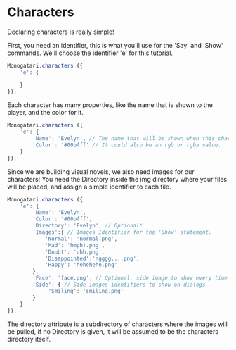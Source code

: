 # Characters

Declaring characters is really simple!

First, you need an identifier, this is what you'll use for the 'Say' and 'Show' commands. We'll choose the identifier 'e' for this tutorial.

```javascript
Monogatari.characters ({
    'e': {

    }
});
```

Each character has many properties, like the name that is shown to the player, and the color for it.

```javascript
Monogatari.characters ({
    'e': {
        'Name': 'Evelyn', // The name that will be shown when this character speaks.
        'Color': '#00bfff' // It could also be an rgb or rgba value.
    }
});
```

Since we are building visual novels, we also need images for our characters! You need the Directory inside the img directory where your files will be placed, and assign a simple identifier to each file.

```javascript
Monogatari.characters ({
    'e': {
        'Name': 'Evelyn',
        'Color': '#00bfff',
        'Directory': 'Evelyn', // Optional*
        'Images':{ // Images Identifier for the 'Show' statement.
            'Normal': 'normal.png',
            'Mad': 'hmph!.png',
            'Doubt': 'uhh.png',
            'Disappointed':'ngggg....png',
            'Happy': 'hehehehe.png'
        },
        'Face': 'face.png', // Optional, side image to show every time the character speaks.
        'Side': { // Side images identifiers to show on dialogs
             'Smiling': 'smiling.png'
        }
    }
});
```

The directory attribute is a subdirectory of characters where the images will be pulled, if no Directory is given, it will be assumed to be the characters directory itself.

